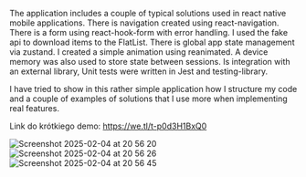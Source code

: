The application includes a couple of typical solutions used in react native mobile applications. 
There is navigation created using react-navigation. There is a form using react-hook-form with error handling. I used the fake api to download items to the FlatList. There is global app state management via zustand. I created a simple animation using reanimated. A device memory was also used to store state between sessions. Is integration with an external library, Unit tests were written in Jest and testing-library. 

I have tried to show in this rather simple application how I structure my code and a couple of examples of solutions that I use more when implementing real features. 

Link do krótkiego demo: https://we.tl/t-p0d3H1BxQ0

![Screenshot 2025-02-04 at 20 56 20](https://github.com/user-attachments/assets/9c75013d-1f9d-4663-bdca-d6b4de7e6779)
![Screenshot 2025-02-04 at 20 56 26](https://github.com/user-attachments/assets/0a602016-4acd-4f38-a25d-c9108e2879df)
![Screenshot 2025-02-04 at 20 56 45](https://github.com/user-attachments/assets/5dbeabaa-145e-4fbb-a645-16ff0e2ca2a7)
